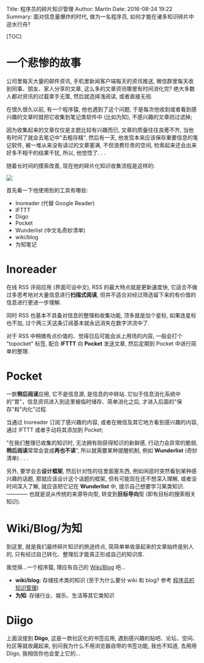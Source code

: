 Title: 程序员的碎片知识管理
Author: Martin
Date: 2016-08-24 19:22
Summary: 面对信息量爆炸的时代, 做为一名程序员, 如何才能在诸多知识碎片中逆水行舟?

[TOC]

# 一个悲惨的故事
公司里每天大量的邮件资讯, 手机里新闻客户端每天的资讯推送, 微信群里每天收到同事、朋友、家人分享的文章, 这么多的文章资讯哪里有时间消化完? 绝大多数人都对资讯的过载束手无策, 然后就选择浅阅读, 或者直接无视.

在很久很久以前, 有一个程序猿, 他也遇到了这个问题, 于是每次他收到或者看到感兴趣的文章时就把它收集到笔记类软件中 (比如为知), 不感兴趣的文章则过滤掉;

因为收集起来的文章仅仅是主题比较有兴趣而已, 文章的质量往往良莠不齐, 当他有时间了就会去笔记中"去粗存精", 然后有一天, 他发现本来应该保存重要信息的笔记软件, 被一堆从来没有读过的文章塞满, 不但浪费珍贵的空间, 检索起来还会出来好多不相干的结果干扰, 所以, 他觉悟了. . .

随着长时间的摸索改善, 现在他的碎片化知识收集流程是这样的:

![](http://i65.tinypic.com/jgt6o2.jpg)

首先看一下他使用到的工具有哪些:

- Inoreader (代替 Google Reader)
- IFTTT
- Diigo
- Pocket
- Wunderlist (中文名奇妙清单)
- wiki/blog
- 为知笔记

# Inoreader
在线 RSS 评阅应用 (界面可设中文), RSS 的最大特点就是更新速度快, 它适合不做过多思考地对大量信息进行**扫描式阅读**, 但并不适合对经过筛选留下来的有价值的信息进行更进一步理解.

同时 RSS 也基本不具备对信息的整理和收集功能, 顶多就是加个星标, 如果连星标也不加, 过个两三天这条订阅基本就永远消失在数字洪流中了.

对于 RSS 中稍微有点价值的、觉得日后可能会派上用场的内容, 一般会打个 "topocket" 标签, 配合 **IFTTT** 向 **Pocket** 发送文章, 然后定期到 Pocket 中进行简单的整理.

# Pocket
一款**稍后阅读**应用, 它不是信息源, 是信息的中转站. 它似于信息消化系统中的"胃"，信息资讯进入到这里被临时储存、简单消化之后, 才进入后面的"保存"和"内化"过程.

当通过 Inoreader 订阅了感兴趣的内容, 或者在微信及其它地方看到感兴趣的内容, 通过 IFTTT 或者手动将其添加到 Pocket;

"在我们整理已收集的知识时, 无法拥有刚获得知识的新鲜感, 行动力会异常的脆弱, **稍后阅读**常常会变成**再也不读**", 所以就需要某种提醒机制, 例如 **Wunderlist** (奇妙清单) . . .

另外, 要学会去**设计框架**, 然后针对性的往里面塞东西, 例如闲逛时突然看到某种感兴趣的话题, 那就应该设计这个话题的框架, 但有可能现在还不想深入理解, 或者没时间深入了解, 就应该把它记在 **Wunderlist** 中, 提示自己想要学习某类知识. ———— 也就是说从传统的来源导向型, 转变到**目标导向**型 (即有目标的搜索相关知识).

# Wiki/Blog/为知
到这里, 就是我们最终碎片知识的旅途终点, 简简单单收录起来的文章始终是别人的, 只有经过自己转化、整理后才能真正形成自己的知识库.

我觉得...一个程序猿, 理应有自己的 [Wiki/Blog](http://www.smallcpp.com/) 吧...

- **wiki/blog**: 存储技术类的知识 (至于为什么要分 wiki 和 blog? 参考 [程序员的知识管理](http://blog.xiaohansong.com/2016/01/16/kownledge-Management/))
- **为知**: 存储行业、娱乐、生活等其它类知识

# Diigo
上面没提到 **Diigo**, 这是一款社区化的书签应用, 遇到感兴趣的贴吧、论坛、空间、社区等就收藏起来, 别问我为什么不用浏览器自带的书签功能, 我也不知道, 去用用 Diigo, 我相信你也会爱上它的...
